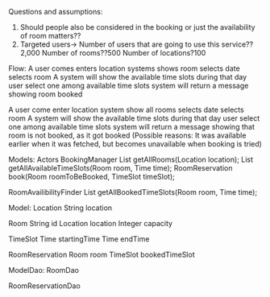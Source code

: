 Questions and assumptions:
1. Should people also be considered in the booking or just the availability of room matters?? 
2. Targeted users-> Number of users that are going to use this service??2,000 Number of rooms??500 Number of locations?100


Flow:
A user comes
enters location
systems shows room
selects date
selects room
A system will show the available time slots during that day
user select one among available time slots
system will return a message showing room booked

A user come
enter location
system show all rooms
selects date
selects room
A system will show the available time slots during that day
user select one among available time slots
system will return a message showing that room is not booked, as it got booked (Possible reasons: It was available earlier when it was fetched, but becomes unavailable when booking is tried)


Models:
Actors
BookingManager
	List<Room> getAllRooms(Location location);
	List<TimeSlot> getAllAvailableTimeSlots(Room room, Time time);
	RoomReservation book(Room roomToBeBooked, TimeSlot timeSlot);
	
	
RoomAvailibilityFinder
	List<TimeSlot> getAllBookedTimeSlots(Room room, Time time);




Model:
Location
	String location

Room
	String id
	Location location
	Integer capacity
	
TimeSlot
	Time startingTime
	Time endTime

RoomReservation
	Room room
	TimeSlot bookedTimeSlot



ModelDao:
RoomDao

RoomReservationDao


